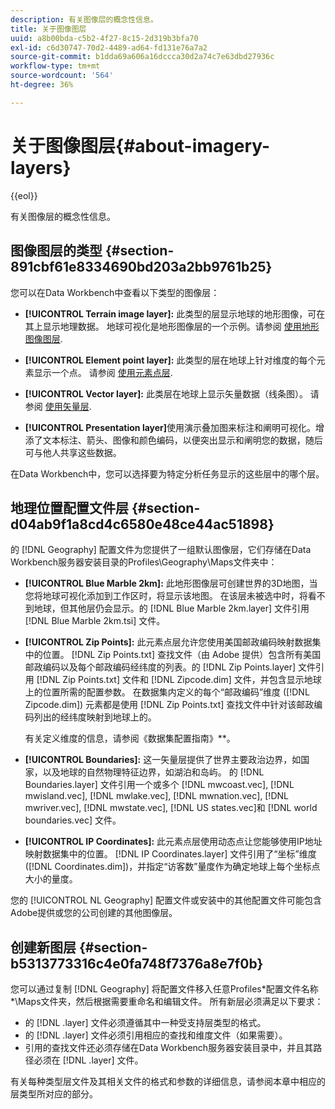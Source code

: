 ```yaml
---
description: 有关图像层的概念性信息。
title: 关于图像图层
uuid: a8b00bda-c5b2-4f27-8c15-2d319b3bfa70
exl-id: c6d30747-70d2-4489-ad64-fd131e76a7a2
source-git-commit: b1dda69a606a16dccca30d2a74c7e63dbd27936c
workflow-type: tm+mt
source-wordcount: '564'
ht-degree: 36%

---
```


# 关于图像图层{#about-imagery-layers}

{{eol}}

有关图像层的概念性信息。

## 图像图层的类型 {#section-891cbf61e8334690bd203a2bb9761b25}

您可以在Data Workbench中查看以下类型的图像层：

* **[!UICONTROL Terrain image layer]:** 此类型的层显示地球的地形图像，可在其上显示地理数据。 地球可视化是地形图像层的一个示例。请参阅 [使用地形图像图层](../../../home/c-get-started/c-im-layers/c-ter-img-layers/c-ter-img-layers.md#concept-f4b3a20969354ca38955e3fd5beb0f4f).

* **[!UICONTROL Element point layer]:** 此类型的层在地球上针对维度的每个元素显示一个点。 请参阅 [使用元素点层](../../../home/c-get-started/c-im-layers/c-elmt-pt-layers/c-elmt-pt-layers.md#concept-7c93c54552844a20bd6014ae8446b3fd).

* **[!UICONTROL Vector layer]:** 此类层在地球上显示矢量数据（线条图）。 请参阅 [使用矢量层](../../../home/c-get-started/c-im-layers/c-vctr-layers/c-vctr-layers.md#concept-a9b9cb7fc33b4aa5ae1646fab202dcc9).

* **[!UICONTROL Presentation layer]**&#x200B;使用演示叠加图来标注和阐明可视化。增添了文本标注、箭头、图像和颜色编码，以便突出显示和阐明您的数据，随后可与他人共享这些数据。

在Data Workbench中，您可以选择要为特定分析任务显示的这些层中的哪个层。

## 地理位置配置文件层 {#section-d04ab9f1a8cd4c6580e48ce44ac51898}

的 [!DNL Geography] 配置文件为您提供了一组默认图像层，它们存储在Data Workbench服务器安装目录的Profiles\Geography\Maps文件夹中：

* **[!UICONTROL Blue Marble 2km]:** 此地形图像层可创建世界的3D地图，当您将地球可视化添加到工作区时，将显示该地图。 在该层未被选中时，将看不到地球，但其他层仍会显示。的 [!DNL Blue Marble 2km.layer] 文件引用 [!DNL Blue Marble 2km.tsi] 文件。

* **[!UICONTROL Zip Points]:** 此元素点层允许您使用美国邮政编码映射数据集中的位置。 [!DNL Zip Points.txt] 查找文件（由 Adobe 提供）包含所有美国邮政编码以及每个邮政编码经纬度的列表。的 [!DNL Zip Points.layer] 文件引用 [!DNL Zip Points.txt] 文件和 [!DNL Zipcode.dim] 文件，并包含显示地球上的位置所需的配置参数。 在数据集内定义的每个“邮政编码”维度 ([!DNL Zipcode.dim]) 元素都是使用 [!DNL Zip Points.txt] 查找文件中针对该邮政编码列出的经纬度映射到地球上的。

   有关定义维度的信息，请参阅《数据集配置指南》**。

* **[!UICONTROL Boundaries]:** 这一矢量层提供了世界主要政治边界，如国家，以及地球的自然物理特征边界，如湖泊和岛屿。 的 [!DNL Boundaries.layer] 文件引用一个或多个 [!DNL mwcoast.vec], [!DNL mwisland.vec], [!DNL mwlake.vec], [!DNL mwnation.vec], [!DNL mwriver.vec], [!DNL mwstate.vec], [!DNL US states.vec]和 [!DNL world boundaries.vec] 文件。

* **[!UICONTROL IP Coordinates]:** 此元素点层使用动态点让您能够使用IP地址映射数据集中的位置。 [!DNL IP Coordinates.layer] 文件引用了“坐标”维度 ([!DNL Coordinates.dim])，并指定“访客数”量度作为确定地球上每个坐标点大小的量度。

您的 [!UICONTROL NL Geography] 配置文件或安装中的其他配置文件可能包含Adobe提供或您的公司创建的其他图像层。

## 创建新图层 {#section-b5313773316c4e0fa748f7376a8e7f0b}

您可以通过复制 [!DNL Geography] 将配置文件移入任意Profiles\*配置文件名称*\Maps文件夹，然后根据需要重命名和编辑文件。 所有新层必须满足以下要求：

* 的 [!DNL .layer] 文件必须遵循其中一种受支持层类型的格式。
* 的 [!DNL .layer] 文件必须引用相应的查找和维度文件（如果需要）。
* 引用的查找文件还必须存储在Data Workbench服务器安装目录中，并且其路径必须在 [!DNL .layer] 文件。

有关每种类型层文件及其相关文件的格式和参数的详细信息，请参阅本章中相应的层类型所对应的部分。

